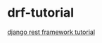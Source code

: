 # drf-tutorial
[django rest framework tutorial](https://www.django-rest-framework.org/tutorial/1-serialization/)
